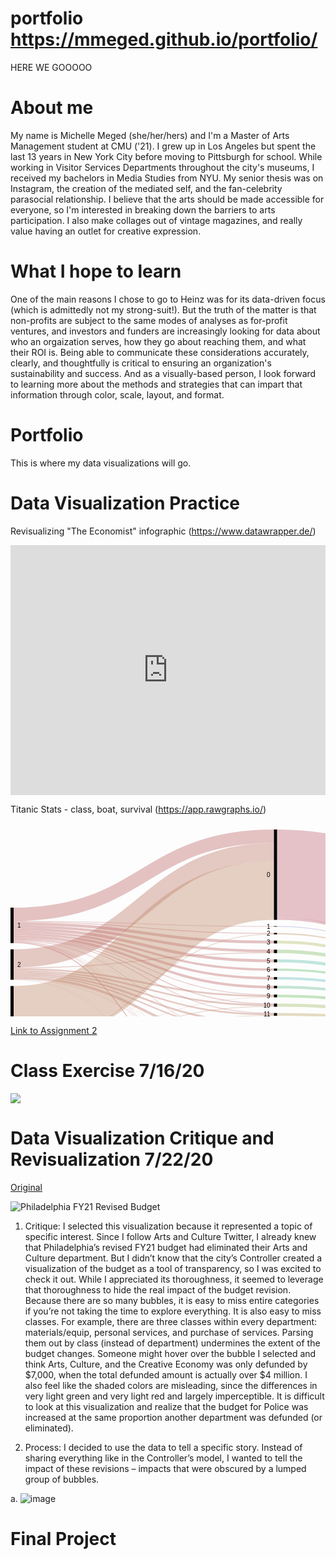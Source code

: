 # portfolio  https://mmeged.github.io/portfolio/
HERE WE GOOOOO

# About me
My name is Michelle Meged (she/her/hers) and I'm a Master of Arts Management student at CMU ('21). I grew up in Los Angeles but spent the last 13 years in New York City before moving to Pittsburgh for school. While working in Visitor Services Departments throughout the city's museums, I received my bachelors in Media Studies from NYU. My senior thesis was on Instagram, the creation of the mediated self, and the fan-celebrity parasocial relationship. I believe that the arts should be made accessible for everyone, so I'm interested in breaking down the barriers to arts participation. I also make collages out of vintage magazines, and really value having an outlet for creative expression.

# What I hope to learn 
One of the main reasons I chose to go to Heinz was for its data-driven focus (which is admittedly not my strong-suit!). But the truth of the matter is that non-profits are subject to the same modes of analyses as for-profit ventures, and investors and funders are increasingly looking for data about who an orgaization serves, how they go about reaching them, and what their ROI is. Being able to communicate these considerations accurately, clearly, and thoughtfully is critical to ensuring an organization's sustainability and success. And as a visually-based person, I look forward to learning more about the methods and strategies that can impart that information through color, scale, layout, and format.

# Portfolio
This is where my data visualizations will go.

# Data Visualization Practice

Revisualizing "The Economist" infographic (https://www.datawrapper.de/)

<iframe title="Brazil's Golden Oldie Blowout" aria-label="chart" id="datawrapper-chart-zdrWC" src="https://datawrapper.dwcdn.net/zdrWC/1/" scrolling="no" frameborder="0" style="width: 0; min-width: 100% !important; border: none;" height="400"></iframe><script type="text/javascript">!function(){"use strict";window.addEventListener("message",(function(a){if(void 0!==a.data["datawrapper-height"])for(var e in a.data["datawrapper-height"]){var t=document.getElementById("datawrapper-chart-"+e)||document.querySelector("iframe[src*='"+e+"']");t&&(t.style.height=a.data["datawrapper-height"][e]+"px")}}))}();
</script>

Titanic Stats - class, boat, survival (https://app.rawgraphs.io/)

<svg width="848" height="520" xmlns="http://www.w3.org/2000/svg"><g transform="translate(0, 10)"><g class="links" fill="none" stroke-opacity="0.4"><path d="M5,147.92971734148196C213.25,147.92971734148196,213.25,166.1000763941941,421.5,166.1000763941941" style="stroke: rgb(191, 105, 105);" stroke-width="1.2299465240641712"></path><path d="M5,176.30634071810533C213.25,176.30634071810533,213.25,294.14056531703585,421.5,294.14056531703585" style="stroke: rgb(191, 105, 105);" stroke-width="1.0542398777692896"></path><path d="M5,135.71810542398765C213.25,135.71810542398765,213.25,10.718105423987947,421.5,10.718105423987947" style="stroke: rgb(191, 105, 105);" stroke-width="21.436210847975552"></path><path d="M5,150.8288770053475C213.25,150.8288770053475,213.25,180.05347593582886,421.5,180.05347593582886" style="stroke: rgb(191, 105, 105);" stroke-width="4.5683728036669216"></path><path d="M5,175.07639419404117C213.25,175.07639419404117,213.25,279.2207792207791,421.5,279.2207792207791" style="stroke: rgb(191, 105, 105);" stroke-width="1.4056531703590527"></path><path d="M5,180.96256684491973C213.25,180.96256684491973,213.25,497.27654698242924,421.5,497.27654698242924" style="stroke: rgb(191, 105, 105);" stroke-width="1.5813598166539342"></path><path d="M5,155.22154316271954C213.25,155.22154316271954,213.25,194.44614209320085,421.5,194.44614209320085" style="stroke: rgb(191, 105, 105);" stroke-width="4.2169595110771585"></path><path d="M5,173.846447669977C213.25,173.846447669977,213.25,264.6524064171122,421.5,264.6524064171122" style="stroke: rgb(191, 105, 105);" stroke-width="1.0542398777692896"></path><path d="M5,163.7433155080213C213.25,163.7433155080213,213.25,224.1978609625667,421.5,224.1978609625667" style="stroke: rgb(191, 105, 105);" stroke-width="3.33842627960275"></path><path d="M5,179.55691367456066C213.25,179.55691367456066,213.25,458.1398013750954,421.5,458.1398013750954" style="stroke: rgb(191, 105, 105);" stroke-width="0.5271199388846448"></path><path d="M5,171.29870129870122C213.25,171.29870129870122,213.25,252.10466004583637,421.5,252.10466004583637" style="stroke: rgb(191, 105, 105);" stroke-width="4.041252864782276"></path><path d="M5,179.029793735676C213.25,179.029793735676,213.25,446.20702826585165,421.5,446.20702826585165" style="stroke: rgb(191, 105, 105);" stroke-width="0.5271199388846448"></path><path d="M5,159.70206264323903C213.25,159.70206264323903,213.25,210.15660809778436,421.5,210.15660809778436" style="stroke: rgb(191, 105, 105);" stroke-width="4.744079449961803"></path><path d="M5,167.34530175706638C213.25,167.34530175706638,213.25,237.9755538579066,421.5,237.9755538579066" style="stroke: rgb(191, 105, 105);" stroke-width="3.865546218487395"></path><path d="M5,179.99618029029787C213.25,179.99618029029787,213.25,469.6333078686019,421.5,469.6333078686019" style="stroke: rgb(191, 105, 105);" stroke-width="0.35141329258976317"></path><path d="M5,177.44843391902205C213.25,177.44843391902205,213.25,338.63636363636334,421.5,338.63636363636334" style="stroke: rgb(191, 105, 105);" stroke-width="0.8785332314744079"></path><path d="M5,178.50267379679136C213.25,178.50267379679136,213.25,425.679908326967,421.5,425.679908326967" style="stroke: rgb(191, 105, 105);" stroke-width="0.17570664629488159"></path><path d="M5,176.9213139801374C213.25,176.9213139801374,213.25,321.4323911382733,421.5,321.4323911382733" style="stroke: rgb(191, 105, 105);" stroke-width="0.17570664629488159"></path><path d="M5,146.87547746371266C213.25,146.87547746371266,213.25,155.0458365164248,421.5,155.0458365164248" style="stroke: rgb(191, 105, 105);" stroke-width="0.8785332314744079"></path><path d="M5,177.9755538579067C213.25,177.9755538579067,213.25,354.08326967150475,421.5,354.08326967150475" style="stroke: rgb(191, 105, 105);" stroke-width="0.17570664629488159"></path><path d="M5,178.23911382734903C213.25,178.23911382734903,213.25,415.41634835752467,421.5,415.41634835752467" style="stroke: rgb(191, 105, 105);" stroke-width="0.35141329258976317"></path><path d="M5,178.67838044308624C213.25,178.67838044308624,213.25,435.8556149732619,421.5,435.8556149732619" style="stroke: rgb(191, 105, 105);" stroke-width="0.17570664629488159"></path><path d="M5,206.24904507257452C213.25,206.24904507257452,213.25,35.932009167303455,421.5,35.932009167303455" style="stroke: rgb(191, 121, 105);" stroke-width="28.991596638655462"></path><path d="M5,226.27960275019103C213.25,226.27960275019103,213.25,281.24140565317026,421.5,281.24140565317026" style="stroke: rgb(191, 121, 105);" stroke-width="2.635599694423224"></path><path d="M5,228.82734912146682C213.25,228.82734912146682,213.25,295.8976317799847,421.5,295.8976317799847" style="stroke: rgb(191, 121, 105);" stroke-width="2.4598930481283423"></path><path d="M5,234.09854851031326C213.25,234.09854851031326,213.25,322.57448433919006,421.5,322.57448433919006" style="stroke: rgb(191, 121, 105);" stroke-width="2.1084797555385792"></path><path d="M5,231.5508021390375C213.25,231.5508021390375,213.25,309.4996180290298,421.5,309.4996180290298" style="stroke: rgb(191, 121, 105);" stroke-width="2.987012987012987"></path><path d="M5,237.1734148204737C213.25,237.1734148204737,213.25,341.09625668449166,421.5,341.09625668449166" style="stroke: rgb(191, 121, 105);" stroke-width="4.041252864782276"></path><path d="M5,223.55614973262036C213.25,223.55614973262036,213.25,266.58517952635594,421.5,266.58517952635594" style="stroke: rgb(191, 121, 105);" stroke-width="2.8113063407181054"></path><path d="M5,239.63330786860206C213.25,239.63330786860206,213.25,370.76012223071024,421.5,370.76012223071024" style="stroke: rgb(191, 121, 105);" stroke-width="0.5271199388846448"></path><path d="M5,221.35981665393436C213.25,221.35981665393436,213.25,197.16959511077152,421.5,197.16959511077152" style="stroke: rgb(191, 121, 105);" stroke-width="1.2299465240641712"></path><path d="M5,239.2818945760123C213.25,239.2818945760123,213.25,354.25897631779964,421.5,354.25897631779964" style="stroke: rgb(191, 121, 105);" stroke-width="0.17570664629488159"></path><path d="M5,239.98472116119183C213.25,239.98472116119183,213.25,458.49121466768514,421.5,458.49121466768514" style="stroke: rgb(191, 121, 105);" stroke-width="0.17570664629488159"></path><path d="M5,240.24828113063415C213.25,240.24828113063415,213.25,498.2429335370511,421.5,498.2429335370511" style="stroke: rgb(191, 121, 105);" stroke-width="0.35141329258976317"></path><path d="M5,222.06264323911387C213.25,222.06264323911387,213.25,239.99618029029773,421.5,239.99618029029773" style="stroke: rgb(191, 121, 105);" stroke-width="0.17570664629488159"></path><path d="M5,297.51336898395726C213.25,297.51336898395726,213.25,97.51718869365945,421.5,97.51718869365945" style="stroke: rgb(191, 137, 105);" stroke-width="94.17876241405654"></path><path d="M5,365.1604278074867C213.25,365.1604278074867,213.25,447.1734148204735,421.5,447.1734148204735" style="stroke: rgb(191, 137, 105);" stroke-width="1.4056531703590527"></path><path d="M5,361.99770817417885C213.25,361.99770817417885,213.25,372.7807486631014,421.5,372.7807486631014" style="stroke: rgb(191, 137, 105);" stroke-width="3.5141329258976315"></path><path d="M5,357.1657754010696C213.25,357.1657754010696,213.25,357.4216959511075,421.5,357.4216959511075" style="stroke: rgb(191, 137, 105);" stroke-width="6.149732620320855"></path><path d="M5,369.90450725744853C213.25,369.90450725744853,213.25,472.97173414820463,421.5,472.97173414820463" style="stroke: rgb(191, 137, 105);" stroke-width="6.325439266615737"></path><path d="M5,347.85332314744085C213.25,347.85332314744085,213.25,297.56684491978604,421.5,297.56684491978604" style="stroke: rgb(191, 137, 105);" stroke-width="0.8785332314744079"></path><path d="M5,350.92818945760126C213.25,350.92818945760126,213.25,325.91291061879275,421.5,325.91291061879275" style="stroke: rgb(191, 137, 105);" stroke-width="4.5683728036669216"></path><path d="M5,374.20932009167313C213.25,374.20932009167313,213.25,499.20932009167296,421.5,499.20932009167296" style="stroke: rgb(191, 137, 105);" stroke-width="1.5813598166539342"></path><path d="M5,348.46829640947294C213.25,348.46829640947294,213.25,311.16883116883116,421.5,311.16883116883116" style="stroke: rgb(191, 137, 105);" stroke-width="0.35141329258976317"></path><path d="M5,345.12987012987014C213.25,345.12987012987014,213.25,167.24216959511082,421.5,167.24216959511082" style="stroke: rgb(191, 137, 105);" stroke-width="1.0542398777692896"></path><path d="M5,364.19404125286485C213.25,364.19404125286485,213.25,394.97708174178746,421.5,394.97708174178746" style="stroke: rgb(191, 137, 105);" stroke-width="0.17570664629488159"></path><path d="M5,346.886936592819C213.25,346.886936592819,213.25,283.0863254392665,421.5,283.0863254392665" style="stroke: rgb(191, 137, 105);" stroke-width="1.0542398777692896"></path><path d="M5,366.30252100840346C213.25,366.30252100840346,213.25,459.0183346065698,421.5,459.0183346065698" style="stroke: rgb(191, 137, 105);" stroke-width="0.8785332314744079"></path><path d="M5,373.2429335370513C213.25,373.2429335370513,213.25,486.3101604278074,421.5,486.3101604278074" style="stroke: rgb(191, 137, 105);" stroke-width="0.35141329258976317"></path><path d="M5,353.65164247517197C213.25,353.65164247517197,213.25,343.55614973262004,421.5,343.55614973262004" style="stroke: rgb(191, 137, 105);" stroke-width="0.8785332314744079"></path><path d="M5,345.74484339190224C213.25,345.74484339190224,213.25,225.9549274255155,421.5,225.9549274255155" style="stroke: rgb(191, 137, 105);" stroke-width="0.17570664629488159"></path><path d="M5,364.36974789915973C213.25,364.36974789915973,213.25,405.15278838808234,421.5,405.15278838808234" style="stroke: rgb(191, 137, 105);" stroke-width="0.17570664629488159"></path><path d="M5,346.096256684492C213.25,346.096256684492,213.25,268.2543926661573,421.5,268.2543926661573" style="stroke: rgb(191, 137, 105);" stroke-width="0.5271199388846448"></path><path d="M5,363.9304812834225C213.25,363.9304812834225,213.25,384.71352177234513,421.5,384.71352177234513" style="stroke: rgb(191, 137, 105);" stroke-width="0.35141329258976317"></path><path d="M426.5,166.62719633307873C634.75,166.62719633307873,634.75,288.2085561497327,843,288.2085561497327" style="stroke: rgb(191, 153, 105);" stroke-width="2.2841864018334608"></path><path d="M426.5,295.8097784568372C634.75,295.8097784568372,634.75,327.3911382734913,843,327.3911382734913" style="stroke: rgb(191, 169, 105);" stroke-width="4.39266615737204"></path><path d="M426.5,70.28265851795281C634.75,70.28265851795281,634.75,200.28265851795254,843,200.28265851795254" style="stroke: rgb(191, 105, 121);" stroke-width="140.56531703590528"></path><path d="M426.5,142.5859434682966C634.75,142.5859434682966,634.75,284.1673032849504,843,284.1673032849504" style="stroke: rgb(191, 105, 121);" stroke-width="4.041252864782276"></path><path d="M426.5,180.05347593582886C634.75,180.05347593582886,634.75,291.63483575248284,843,291.63483575248284" style="stroke: rgb(180, 191, 105);" stroke-width="4.5683728036669216"></path><path d="M426.5,281.0656990068753C634.75,281.0656990068753,634.75,322.6470588235295,843,322.6470588235295" style="stroke: rgb(164, 191, 105);" stroke-width="5.095492742551566"></path><path d="M426.5,498.33078686019854C634.75,498.33078686019854,634.75,368.3307868601988,843,368.3307868601988" style="stroke: rgb(148, 191, 105);" stroke-width="3.33842627960275"></path><path d="M426.5,496.5737203972497C634.75,496.5737203972497,634.75,272.0588235294117,843,272.0588235294117" style="stroke: rgb(148, 191, 105);" stroke-width="0.17570664629488159"></path><path d="M426.5,195.06111535523294C634.75,195.06111535523294,634.75,296.642475171887,843,296.642475171887" style="stroke: rgb(132, 191, 105);" stroke-width="5.446906035141329"></path><path d="M426.5,266.32161955691356C634.75,266.32161955691356,634.75,317.9029793735677,843,317.9029793735677" style="stroke: rgb(116, 191, 105);" stroke-width="4.39266615737204"></path><path d="M426.5,224.28571428571414C634.75,224.28571428571414,634.75,305.86707410236835,843,305.86707410236835" style="stroke: rgb(105, 191, 110);" stroke-width="3.5141329258976315"></path><path d="M426.5,458.75477463712747C634.75,458.75477463712747,634.75,359.1061879297175,843,359.1061879297175" style="stroke: rgb(105, 191, 126);" stroke-width="1.4056531703590527"></path><path d="M426.5,457.9640947288005C634.75,457.9640947288005,634.75,271.70741023682194,843,271.70741023682194" style="stroke: rgb(105, 191, 126);" stroke-width="0.17570664629488159"></path><path d="M426.5,252.10466004583637C634.75,252.10466004583637,634.75,313.6860198624905,843,313.6860198624905" style="stroke: rgb(105, 191, 143);" stroke-width="4.041252864782276"></path><path d="M426.5,446.2948815889991C634.75,446.2948815889991,634.75,271.26814362108473,843,271.26814362108473" style="stroke: rgb(105, 191, 159);" stroke-width="0.7028265851795263"></path><path d="M426.5,447.26126814362095C634.75,447.26126814362095,634.75,357.7883880825059,843,357.7883880825059" style="stroke: rgb(105, 191, 159);" stroke-width="1.2299465240641712"></path><path d="M426.5,210.15660809778436C634.75,210.15660809778436,634.75,301.73796791443857,843,301.73796791443857" style="stroke: rgb(105, 191, 175);" stroke-width="4.744079449961803"></path><path d="M426.5,238.06340718105403C634.75,238.06340718105403,634.75,309.64476699770825,843,309.64476699770825" style="stroke: rgb(105, 191, 191);" stroke-width="4.041252864782276"></path><path d="M426.5,472.8838808250572C634.75,472.8838808250572,634.75,363.05958747135236,843,363.05958747135236" style="stroke: rgb(105, 175, 191);" stroke-width="6.501145912910618"></path><path d="M426.5,469.54545454545445C634.75,469.54545454545445,634.75,271.8831168831168,843,271.8831168831168" style="stroke: rgb(105, 175, 191);" stroke-width="0.17570664629488159"></path><path d="M426.5,341.1841100076391C634.75,341.1841100076391,634.75,342.4140565317037,843,342.4140565317037" style="stroke: rgb(105, 159, 191);" stroke-width="5.622612681436211"></path><path d="M426.5,338.2849503437736C634.75,338.2849503437736,634.75,270.8288770053475,843,270.8288770053475" style="stroke: rgb(105, 159, 191);" stroke-width="0.17570664629488159"></path><path d="M426.5,425.679908326967C634.75,425.679908326967,634.75,356.90985485103147,843,356.90985485103147" style="stroke: rgb(105, 143, 191);" stroke-width="0.17570664629488159"></path><path d="M426.5,324.77081741787606C634.75,324.77081741787606,634.75,336.1764705882354,843,336.1764705882354" style="stroke: rgb(105, 126, 191);" stroke-width="6.8525592055003814"></path><path d="M426.5,155.0458365164248C634.75,155.0458365164248,634.75,286.62719633307876,843,286.62719633307876" style="stroke: rgb(105, 110, 191);" stroke-width="0.8785332314744079"></path><path d="M426.5,357.2459893048126C634.75,357.2459893048126,634.75,348.47593582887714,843,348.47593582887714" style="stroke: rgb(116, 105, 191);" stroke-width="6.501145912910618"></path><path d="M426.5,415.41634835752467C634.75,415.41634835752467,634.75,356.64629488158914,843,356.64629488158914" style="stroke: rgb(132, 105, 191);" stroke-width="0.35141329258976317"></path><path d="M426.5,435.8556149732619C634.75,435.8556149732619,634.75,357.08556149732635,843,357.08556149732635" style="stroke: rgb(148, 105, 191);" stroke-width="0.17570664629488159"></path><path d="M426.5,309.76317799847214C634.75,309.76317799847214,634.75,331.16883116883133,843,331.16883116883133" style="stroke: rgb(164, 105, 191);" stroke-width="3.1627196333078684"></path><path d="M426.5,308.09396485867074C634.75,308.09396485867074,634.75,270.65317035905264,843,270.65317035905264" style="stroke: rgb(164, 105, 191);" stroke-width="0.17570664629488159"></path><path d="M426.5,372.517188693659C634.75,372.517188693659,634.75,353.74713521772355,843,353.74713521772355" style="stroke: rgb(180, 105, 191);" stroke-width="4.041252864782276"></path><path d="M426.5,394.97708174178746C634.75,394.97708174178746,634.75,356.20702826585193,843,356.20702826585193" style="stroke: rgb(191, 105, 185);" stroke-width="0.17570664629488159"></path><path d="M426.5,486.3101604278074C634.75,486.3101604278074,634.75,366.48586707410254,843,366.48586707410254" style="stroke: rgb(191, 105, 169);" stroke-width="0.35141329258976317"></path><path d="M426.5,405.15278838808234C634.75,405.15278838808234,634.75,356.3827349121468,843,356.3827349121468" style="stroke: rgb(191, 105, 153);" stroke-width="0.17570664629488159"></path><path d="M426.5,384.71352177234513C634.75,384.71352177234513,634.75,355.9434682964096,843,355.9434682964096" style="stroke: rgb(191, 105, 137);" stroke-width="0.35141329258976317"></path></g><g class="nodes" font-family="Arial, Helvetica" font-size="10"><g><rect x="421.5" y="1.7053025658242404e-13" height="144.60656990068742" width="5" fill="#000"></rect><text x="415.5" y="72.30328495034388" dy="0.35em" text-anchor="end">0</text></g><g><rect x="421.5" y="154.6065699006876" height="0.878533231474421" width="5" fill="#000"></rect><text x="415.5" y="155.0458365164248" dy="0.35em" text-anchor="end">1</text></g><g><rect x="421.5" y="278.51795263559956" height="5.095492742551642" width="5" fill="#000"></rect><text x="415.5" y="281.0656990068754" dy="0.35em" text-anchor="end">10</text></g><g><rect x="421.5" y="293.6134453781512" height="4.392666157372105" width="5" fill="#000"></rect><text x="415.5" y="295.80977845683725" dy="0.35em" text-anchor="end">11</text></g><g><rect x="421.5" y="308.0061115355233" height="3.3384262796025723" width="5" fill="#000"></rect><text x="415.5" y="309.6753246753246" dy="0.35em" text-anchor="end">12</text></g><g><rect x="421.5" y="321.3445378151259" height="6.852559205500256" width="5" fill="#000"></rect><text x="415.5" y="324.770817417876" dy="0.35em" text-anchor="end">13</text></g><g><rect x="421.5" y="384.53781512605025" height="0.3514132925897684" width="5" fill="#000"></rect><text x="415.5" y="384.71352177234513" dy="0.35em" text-anchor="end">13 15</text></g><g><rect x="421.5" y="394.88922841864" height="0.1757066462948842" width="5" fill="#000"></rect><text x="415.5" y="394.97708174178746" dy="0.35em" text-anchor="end">13 15 B</text></g><g><rect x="421.5" y="338.19709702062613" height="5.798319327731178" width="5" fill="#000"></rect><text x="415.5" y="341.0962566844917" dy="0.35em" text-anchor="end">14</text></g><g><rect x="421.5" y="353.9954163483573" height="6.5011459129106015" width="5" fill="#000"></rect><text x="415.5" y="357.2459893048126" dy="0.35em" text-anchor="end">15</text></g><g><rect x="421.5" y="405.0649350649349" height="0.1757066462948842" width="5" fill="#000"></rect><text x="415.5" y="405.15278838808234" dy="0.35em" text-anchor="end">15 16</text></g><g><rect x="421.5" y="370.4965622612679" height="4.0412528647823365" width="5" fill="#000"></rect><text x="415.5" y="372.5171886936591" dy="0.35em" text-anchor="end">16</text></g><g><rect x="421.5" y="165.485103132162" height="2.284186401833381" width="5" fill="#000"></rect><text x="415.5" y="166.6271963330787" dy="0.35em" text-anchor="end">2</text></g><g><rect x="421.5" y="177.7692895339954" height="4.568372803666875" width="5" fill="#000"></rect><text x="415.5" y="180.05347593582883" dy="0.35em" text-anchor="end">3</text></g><g><rect x="421.5" y="192.33766233766227" height="5.446906035141183" width="5" fill="#000"></rect><text x="415.5" y="195.06111535523286" dy="0.35em" text-anchor="end">4</text></g><g><rect x="421.5" y="207.78456837280345" height="4.744079449961873" width="5" fill="#000"></rect><text x="415.5" y="210.15660809778439" dy="0.35em" text-anchor="end">5</text></g><g><rect x="421.5" y="415.2406417112298" height="0.3514132925897684" width="5" fill="#000"></rect><text x="415.5" y="415.41634835752467" dy="0.35em" text-anchor="end">5 7</text></g><g><rect x="421.5" y="425.59205500381955" height="0.1757066462948842" width="5" fill="#000"></rect><text x="415.5" y="425.679908326967" dy="0.35em" text-anchor="end">5 9</text></g><g><rect x="421.5" y="222.52864782276532" height="3.51413292589757" width="5" fill="#000"></rect><text x="415.5" y="224.2857142857141" dy="0.35em" text-anchor="end">6</text></g><g><rect x="421.5" y="236.0427807486629" height="4.0412528647823365" width="5" fill="#000"></rect><text x="415.5" y="238.06340718105406" dy="0.35em" text-anchor="end">7</text></g><g><rect x="421.5" y="250.08403361344523" height="4.0412528647823365" width="5" fill="#000"></rect><text x="415.5" y="252.1046600458364" dy="0.35em" text-anchor="end">8</text></g><g><rect x="421.5" y="435.76776165011444" height="0.1757066462948842" width="5" fill="#000"></rect><text x="415.5" y="435.8556149732619" dy="0.35em" text-anchor="end">8 10</text></g><g><rect x="421.5" y="264.12528647822757" height="4.392666157371991" width="5" fill="#000"></rect><text x="415.5" y="266.32161955691356" dy="0.35em" text-anchor="end">9</text></g><g><rect x="421.5" y="445.9434682964093" height="1.9327731092437261" width="5" fill="#000"></rect><text x="415.5" y="446.9098548510312" dy="0.35em" text-anchor="end">A</text></g><g><rect x="421.5" y="457.87624140565305" height="1.5813598166539578" width="5" fill="#000"></rect><text x="415.5" y="458.66692131398" dy="0.35em" text-anchor="end">B</text></g><g><rect x="421.5" y="469.457601222307" height="6.676852559205486" width="5" fill="#000"></rect><text x="415.5" y="472.79602750190975" dy="0.35em" text-anchor="end">C</text></g><g><rect x="421.5" y="486.1344537815125" height="0.3514132925897684" width="5" fill="#000"></rect><text x="415.5" y="486.3101604278074" dy="0.35em" text-anchor="end">C D</text></g><g><rect x="421.5" y="496.48586707410226" height="3.51413292589757" width="5" fill="#000"></rect><text x="415.5" y="498.24293353705104" dy="0.35em" text-anchor="end">D</text></g><g><rect x="0" y="124.99999999999989" height="56.75324675324691" width="5" fill="#000"></rect><text x="11" y="153.37662337662334" dy="0.35em" text-anchor="start">1</text></g><g><rect x="0" y="191.7532467532468" height="48.67074102368218" width="5" fill="#000"></rect><text x="11" y="216.0886172650879" dy="0.35em" text-anchor="start">2</text></g><g><rect x="0" y="250.42398777692898" height="124.57601222307116" width="5" fill="#000"></rect><text x="11" y="312.7119938884646" dy="0.35em" text-anchor="start">3</text></g><g><rect x="843" y="129.9999999999999" height="142.14667685255935" width="5" fill="#000"></rect><text x="837" y="201.07333842627958" dy="0.35em" text-anchor="end">no</text></g><g><rect x="843" y="282.14667685255927" height="87.85332314744085" width="5" fill="#000"></rect><text x="837" y="326.0733384262797" dy="0.35em" text-anchor="end">yes</text></g></g></g></svg>

[Link to Assignment 2](/dataviz2.md)

# Class Exercise 7/16/20 

<div class='tableauPlaceholder' id='viz1594947416241' style='position: relative'><noscript><a href='#'><img alt=' ' src='https:&#47;&#47;public.tableau.com&#47;static&#47;images&#47;Tr&#47;TrustinNewsOrgs&#47;TrustinNewsOrganizations&#47;1_rss.png' style='border: none' /></a></noscript><object class='tableauViz'  style='display:none;'><param name='host_url' value='https%3A%2F%2Fpublic.tableau.com%2F' /> <param name='embed_code_version' value='3' /> <param name='site_root' value='' /><param name='name' value='TrustinNewsOrgs&#47;TrustinNewsOrganizations' /><param name='tabs' value='no' /><param name='toolbar' value='yes' /><param name='static_image' value='https:&#47;&#47;public.tableau.com&#47;static&#47;images&#47;Tr&#47;TrustinNewsOrgs&#47;TrustinNewsOrganizations&#47;1.png' /> <param name='animate_transition' value='yes' /><param name='display_static_image' value='yes' /><param name='display_spinner' value='yes' /><param name='display_overlay' value='yes' /><param name='display_count' value='yes' /><param name='language' value='en' /><param name='filter' value='publish=yes' /></object></div>                
<script type='text/javascript'>                    
  var divElement = document.getElementById('viz1594947416241');                    
  var vizElement = divElement.getElementsByTagName('object')[0];                    
  vizElement.style.width='100%';vizElement.style.height=(divElement.offsetWidth*0.75)+'px';                    
  var scriptElement = document.createElement('script');                    
  scriptElement.src = 'https://public.tableau.com/javascripts/api/viz_v1.js';                    
  vizElement.parentNode.insertBefore(scriptElement, vizElement);                
</script>

# Data Visualization Critique and Revisualization 7/22/20

[Original](https://controller.phila.gov/philadelphia-audits/revised-fy21-fy25-budget/#/spending)

![Philadelphia FY21 Revised Budget](https://user-images.githubusercontent.com/67839182/88245907-dc1f7100-cc66-11ea-84db-76f767207f55.png)

1. Critique: I selected this visualization because it represented a topic of specific interest. Since I follow Arts and Culture Twitter, I already knew that Philadelphia’s revised FY21 budget had eliminated their Arts and Culture department. But I didn’t know that the city’s Controller created a visualization of the budget as a tool of transparency, so I was excited to check it out. While I appreciated its thoroughness, it seemed to leverage that thoroughness to hide the real impact of the budget revision. Because there are so many bubbles, it is easy to miss entire categories if you’re not taking the time to explore everything. It is also easy to miss classes. For example, there are three classes within every department: materials/equip, personal services, and purchase of services. Parsing them out by class (instead of department) undermines the extent of the budget changes. Someone might hover over the bubble I selected and think Arts, Culture, and the Creative Economy was only defunded by $7,000, when the total defunded amount is actually over $4 million. I also feel like the shaded colors are misleading, since the differences in very light green and very light red and largely imperceptible. It is difficult to look at this visualization and realize that the budget for Police was increased at the same proportion another department was defunded (or eliminated).

2. Process: I decided to use the data to tell a specific story. Instead of sharing everything like in the Controller’s model, I wanted to tell the impact of these revisions – impacts that were obscured by a lumped group of bubbles.

a. ![image](https://user-images.githubusercontent.com/67839182/88246138-a2029f00-cc67-11ea-8e80-9d30b6f9d4f6.png)


# Final Project
